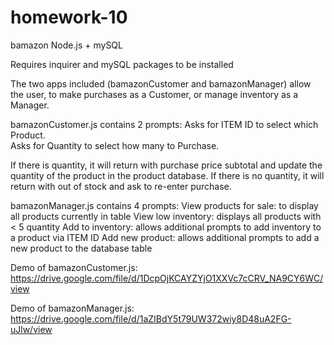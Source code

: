 # homework-10

bamazon Node.js + mySQL

Requires inquirer and mySQL packages to be installed

The two apps included (bamazonCustomer and bamazonManager) allow the user, to make purchases as a Customer, or manage inventory as a Manager.

bamazonCustomer.js contains 2 prompts:
  Asks for ITEM ID to select which Product.  
  Asks for Quantity to select how many to Purchase.  
  
If there is quantity, it will return with purchase price subtotal and update the quantity of the product in the product database.  If   there is no quantity, it will return with out of stock and ask to re-enter purchase.

bamazonManager.js contains 4 prompts:
  View products for sale: to display all products currently in table
  View low inventory: displays all products with < 5 quantity
  Add to inventory: allows additional prompts to add inventory to a product via ITEM ID
  Add new product: allows additional prompts to add a new product to the database table


Demo of bamazonCustomer.js: https://drive.google.com/file/d/1DcpOjKCAYZYjO1XXVc7cCRV_NA9CY6WC/view

Demo of bamazonManager.js: https://drive.google.com/file/d/1aZIBdY5t79UW372wiy8D48uA2FG-uJlw/view
